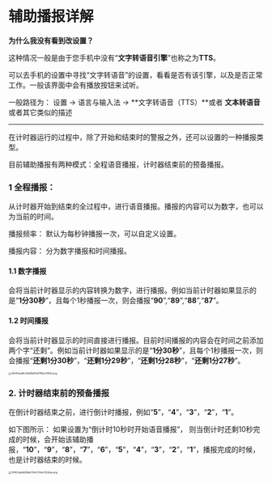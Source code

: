 # 辅助播报详解

**为什么我没有看到改设置？**

这种情况一般是由于您手机中没有“**文字转语音引擎**”也称之为**TTS**。

可以去手机的设置中寻找“文字转语音”的设置，看看是否有该引擎，以及是否正常工作。一般该界面中会有播放按钮来试听。

一般路径为： 设置 -> 语言与输入法 -> **文字转语音（TTS）**或者 **文本转语音** 或者其它类似的描述

--------------------------------------------------------------

在计时器运行的过程中，除了开始和结束时的警报之外，还可以设置的一种播报类型。

目前辅助播报有两种模式：全程语音播报，计时器结束前的预备播报。

### 1 全程播报：

从计时器开始到结束的全过程中，进行语音播报。播报的内容可以为数字，也可以为当前的时间。

播报频率： 默认为每秒钟播报一次，可以自定义设置。

播报内容： 分为数字播报和时间播报。

#### 1.1 数字播报

会将当前计时器显示的内容转换为数字，进行播报。例如当前计时器如果显示的是“**1分30秒**”，且每个1秒播报一次，则会播报“**90**”,“**89**”,“**88**”,“**87**”。

#### 1.2 时间播报

会将当前计时器显示的时间直接进行播报。目前时间播报的内容会在时间之前添加两个字“还剩”。例如当前计时器如果显示的是“**1分30秒**”，且每个1秒播报一次，则会播报“**还剩1分30秒**”，“**还剩1分29秒**”，“**还剩1分28秒**”，“**还剩1分27秒**”。

<img src="https://gd-hbimg.huaban.com/df453d937e08d837f85a1b24334e505dac0f9b4b1fb5e-LUbroU" alt="41b1f0ded8c56d98a1f3d7ff0bc1095b.png" style="zoom: 33%;" />

### 2. 计时器结束前的预备播报

在倒计时器结束之前，进行倒计时播报，例如“**5**”，“**4**”，“**3**”，“**2**”，“**1**”。

如下图所示： 如果设置为“倒计时10秒时开始语音播报”， 则当倒计时还剩10秒完成的时候，会开始该辅助播报，“**10**”，“**9**”，“**8**”，“**7**”，“**6**”，“**5**”，“**4**”，“**3**”，“**2**”，“**1**”，播报完成的时候，也是计时器结束的时候。

<img src="https://gd-hbimg.huaban.com/7d371030e94ce123f71d4a8cf4ae6d3bad571800198cd-VhDBZS" alt="7f4167a8e86ffbb617e43174dc7636de.png" style="zoom: 33%;" />